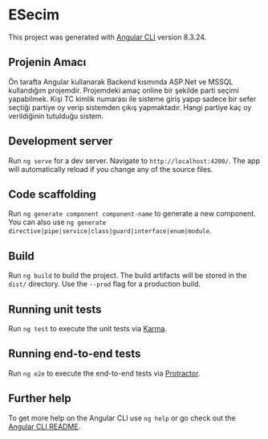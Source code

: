 # ESecim

This project was generated with [Angular CLI](https://github.com/angular/angular-cli) version 8.3.24.

## Projenin Amacı
Ön tarafta Angular kullanarak Backend kısmında ASP.Net ve MSSQL kullandığım projemdir. Projemdeki amaç online bir şekilde parti seçimi yapabilmek. Kişi TC kimlik numarası ile sisteme giriş yapıp sadece bir sefer seçtiği partiye oy verip sistemden çıkış yapmaktadır. Hangi partiye kaç oy verildiğinin tutulduğu sistem.

## Development server

Run `ng serve` for a dev server. Navigate to `http://localhost:4200/`. The app will automatically reload if you change any of the source files.

## Code scaffolding

Run `ng generate component component-name` to generate a new component. You can also use `ng generate directive|pipe|service|class|guard|interface|enum|module`.

## Build

Run `ng build` to build the project. The build artifacts will be stored in the `dist/` directory. Use the `--prod` flag for a production build.

## Running unit tests

Run `ng test` to execute the unit tests via [Karma](https://karma-runner.github.io).

## Running end-to-end tests

Run `ng e2e` to execute the end-to-end tests via [Protractor](http://www.protractortest.org/).

## Further help

To get more help on the Angular CLI use `ng help` or go check out the [Angular CLI README](https://github.com/angular/angular-cli/blob/master/README.md).
